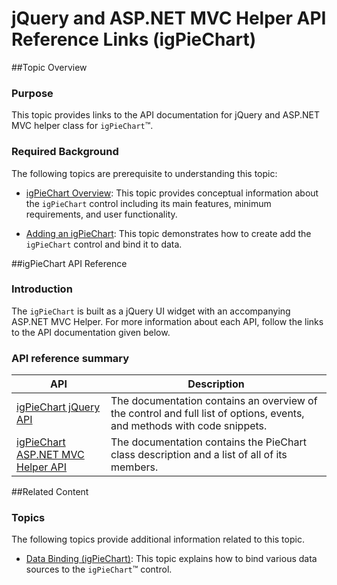 ﻿<!--
|metadata|
{
    "fileName": "igpiechart-api-links",
    "controlName": "igDataChart",
    "tags": ["API","Charting"]
}
|metadata|
-->

# jQuery and ASP.NET MVC Helper API Reference Links (igPieChart)

##Topic Overview

### Purpose

This topic provides links to the API documentation for jQuery and ASP.NET MVC helper class for `igPieChart`™.
    
### Required Background

The following topics are prerequisite to understanding this topic:

- [igPieChart Overview](igPieChart-Overview.html): This topic provides conceptual information about the `igPieChart` control including its main features, minimum requirements, and user functionality.

- [Adding an igPieChart](igPieChart-Adding.html): This topic demonstrates how to create add the `igPieChart` control and bind it to data.


##igPieChart API Reference

### Introduction

The `igPieChart` is built as a jQuery UI widget with an accompanying ASP.NET MVC Helper. For more information about each API, follow the links to the API documentation given below.

### API reference summary

API|Description
---|---
[igPieChart jQuery API](%%jQueryApiUrl%%/ui.igPieChart)|The documentation contains an overview of the control and full list of options, events, and methods with code snippets.
[igPieChart ASP.NET MVC Helper API](Infragistics.Web.Mvc~Infragistics.Web.Mvc.PieChart`1.html)|The documentation contains the PieChart class description and a list of all of its members.


##Related Content

### Topics

The following topics provide additional information related to this topic.

- [](igPieChart-DataBinding.html)[Data Binding (igPieChart)](igPieChart-DataBinding.html): This topic explains how to bind various data sources to the `igPieChart`™ control.





 

 


